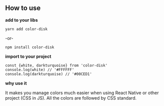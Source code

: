 ## How to use

**add to your libs**

`yarn add color-disk` 

-or-

`npm install color-disk`

**import to your project**

```
const {white, darkturquoise} from 'color-disk'
console.log(white) // '#FFFFFF'
console.log(darkturquoise) // '#00CED1'
```
**why use it**

It makes you manage colors much easier when using React Native or other project (CSS in JS).
All the colors are followed by CSS standard.
